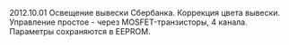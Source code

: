 2012.10.01 Освещение вывески Сбербанка. Коррекция цвета вывески. Управление простое - через MOSFET-транзисторы, 4 канала.
Параметры сохраняются в EEPROM.
